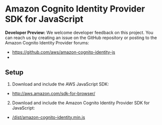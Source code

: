 # Amazon Cognito Identity Provider SDK for JavaScript

**Developer Preview:** We welcome developer feedback on this project. You can reach us by creating an issue on the 
GitHub repository or posting to the Amazon Cognito Identity Provider forums:
* https://github.com/aws/amazon-cognito-identity-js
* 

## Setup

1. Download and include the AWS JavaScript SDK:
  * http://aws.amazon.com/sdk-for-browser/

2. Download and include the Amazon Cognito Identity Provider SDK for JavaScript:
  * [/dist/amazon-cognito-identity.min.js](https://raw.githubusercontent.com/aws/amazon-cognito-identity-js/master/dist/amazon-cognito-identity.min.js)
